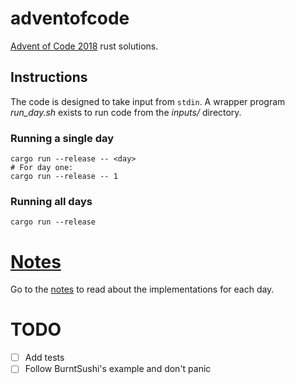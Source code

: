 # adventofcode

[Advent of Code 2018](http://adventofcode.com/2018/) rust solutions.

## Instructions

The code is designed to take input from `stdin`. A wrapper program *run_day.sh*
exists to run code from the *inputs/* directory.

### Running a single day

```
cargo run --release -- <day>
# For day one:
cargo run --release -- 1
```

### Running all days

```
cargo run --release
```

# [Notes](NOTES.md)

Go to the [notes](NOTES.md) to read about the implementations for each day.


# TODO

* [ ] Add tests
* [ ] Follow BurntSushi's example and don't panic
